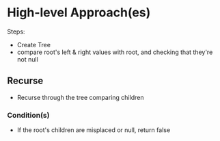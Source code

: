 # High-level Approach(es)
Steps:
- Create Tree
- compare root's left & right values with root, and checking that they're not null
## Recurse
- Recurse through the tree comparing children
### Condition(s)
- If the root's children are misplaced or null, return false
